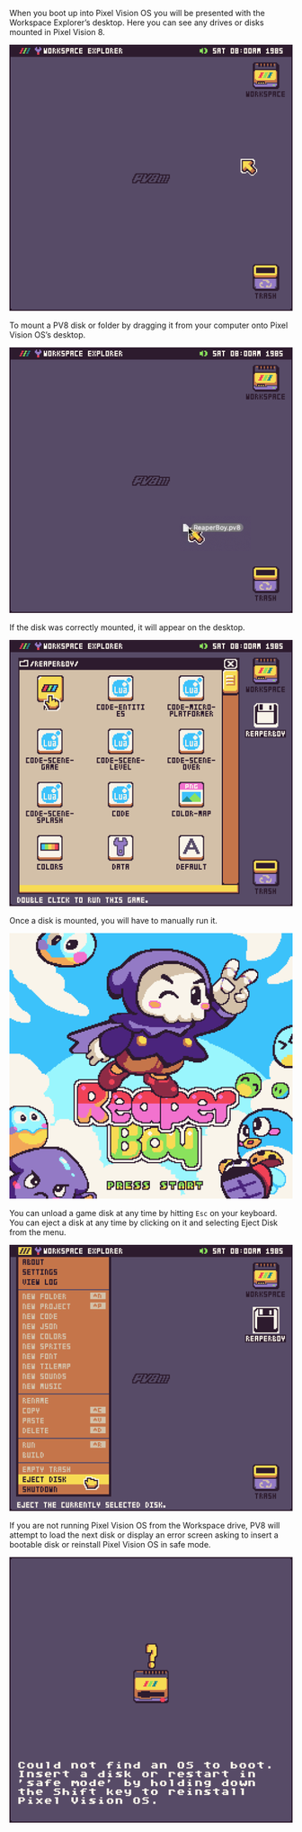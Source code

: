 When you boot up into Pixel Vision OS you will be presented with the Workspace Explorer’s desktop. Here you can see any drives or disks mounted in Pixel Vision 8. 

![image alt text](images/MountingDisksPixelVisionOS_image_0.png)

To mount a PV8 disk or folder by dragging it from your computer onto Pixel Vision OS’s desktop.

![image alt text](images/MountingDisksPixelVisionOS_image_1.png)

If the disk was correctly mounted, it will appear on the desktop.

![image alt text](images/MountingDisksPixelVisionOS_image_2.png)

Once a disk is mounted, you will have to manually run it.

![image alt text](images/MountingDisksPixelVisionOS_image_3.png)

You can unload a game disk at any time by hitting `Esc` on your keyboard. You can eject a disk at any time by clicking on it and selecting Eject Disk from the menu.

![image alt text](images/MountingDisksPixelVisionOS_image_4.png)

If you are not running Pixel Vision OS from the Workspace drive, PV8 will attempt to load the next disk or display an error screen asking to insert a bootable disk or reinstall Pixel Vision OS in safe mode.

![image alt text](images/MountingDisksPixelVisionOS_image_5.png)


